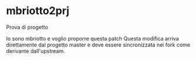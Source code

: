 # mbriotto2prj
Prova di progetto

Io sono mbriotto e voglio proporre questa patch
Questa modifica arriva direttamente dal progetto master e deve essere
sincronizzata nei fork come derivante dall'upstream.

